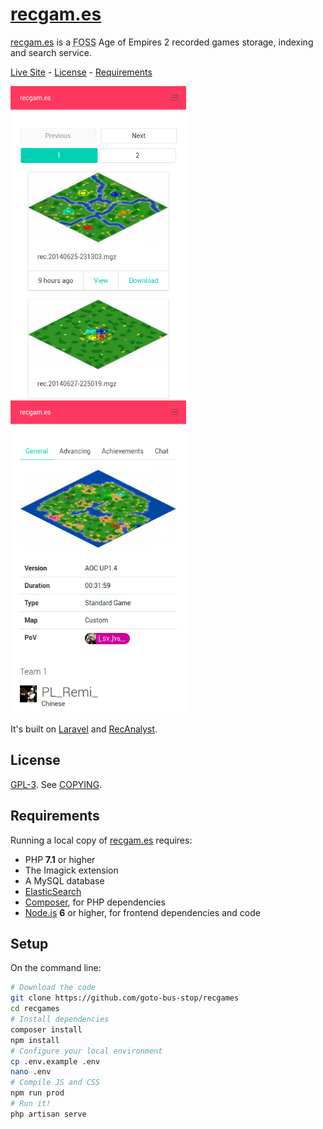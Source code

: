 # [recgam.es][]

[recgam.es][] is a <abbr title="Free and Open Source Software">FOSS</abbr>
Age of Empires 2 recorded games storage, indexing and search service.

[Live Site][recgam.es] - [License][] - [Requirements][]

<p>
  <img alt="listing" src="./.github/screenshots/listing.png" style="max-height: 500px">
  <img alt="general" src="./.github/screenshots/general.png" style="max-height: 500px">
</p>

It's built on [Laravel][] and [RecAnalyst][].

## License

[GPL-3][]. See [COPYING][].

## Requirements

Running a local copy of [recgam.es][] requires:

 - PHP **7.1** or higher
 - The Imagick extension
 - A MySQL database
 - [ElasticSearch][]
 - [Composer][], for PHP dependencies
 - [Node.js][] **6** or higher, for frontend dependencies and code

## Setup

On the command line:

```sh
# Download the code
git clone https://github.com/goto-bus-stop/recgames
cd recgames
# Install dependencies
composer install
npm install
# Configure your local environment
cp .env.example .env
nano .env
# Compile JS and CSS
npm run prod
# Run it!
php artisan serve
```

[License]: #license
[Requirements]: #requirements
[COPYING]: ./COPYING

[recgam.es]: https://recgam.es
[Laravel]: https://laravel.com
[ElasticSearch]: https://www.elastic.co/products/elasticsearch
[RecAnalyst]: https://github.com/goto-bus-stop/recanalyst
[Composer]: https://getcomposer.org
[Node.js]: https://nodejs.org
[GPL-3]: https://www.tldrlegal.com/l/gpl-3.0
